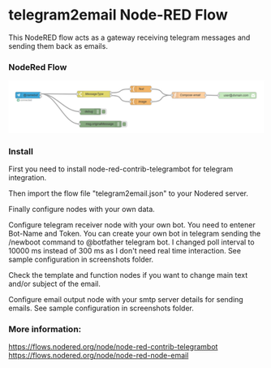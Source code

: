 # telegram2email Node-RED Flow
This NodeRED flow acts as a gateway receiving telegram messages and sending them back as emails.

### NodeRed Flow
![NodeRed Flow image](screenshots/telegram2email-flow.png?raw=true "flow")

### Install
First you need to install node-red-contrib-telegrambot for telegram integration.

Then import the flow file "telegram2email.json" to your Nodered server.

Finally configure nodes with your own data.

Configure telegram receiver node with your own bot. You need to entener Bot-Name and Token.
You can create your own bot in telegram sending the /newboot command to @botfather telegram bot.
I changed poll interval to 10000 ms instead of 300 ms as I don't need real time interaction.
See sample configuration in screenshots folder.

Check the template and function nodes if you want to change main text and/or subject of the email.

Configure email output node with your smtp server details for sending emails.
See sample configuration in screenshots folder.

### More information:
https://flows.nodered.org/node/node-red-contrib-telegrambot
https://flows.nodered.org/node/node-red-node-email
